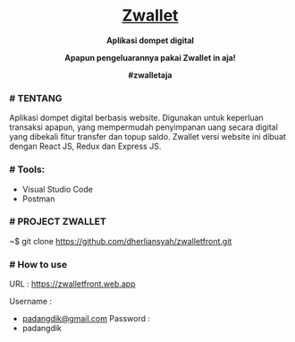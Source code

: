 <h1 align="center">
  <a href="https://zwalletfront.web.app">Zwallet</a>
</h1>

<p align="center"><b>Aplikasi dompet digital</b></p>
<p align="center"><b>Apapun pengeluarannya pakai Zwallet in aja!</b></p>
<p align="center"><b>#zwalletaja</b></p>

### # TENTANG

Aplikasi dompet digital berbasis website. Digunakan untuk keperluan transaksi apapun, yang mempermudah penyimpanan uang secara digital yang dibekali fitur transfer dan topup saldo. Zwallet versi website ini dibuat dengan React JS, Redux dan Express JS.

### # Tools:

- Visual Studio Code
- Postman

### # PROJECT ZWALLET

~$ git clone https://github.com/dherliansyah/zwalletfront.git


### # How to use

URL :
https://zwalletfront.web.app

Username : 
- padangdik@gmail.com
Password :
- padangdik
